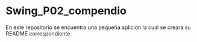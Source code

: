 # Swing_P02_compendio
En este repositorio se encuentra una pequeña aplicion la cual se creara su README correspondiente
